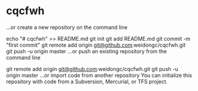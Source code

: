 # cqcfwh
…or create a new repository on the command line

echo "# cqcfwh" >> README.md
git init
git add README.md
git commit -m "first commit"
git remote add origin git@github.com:weidongc/cqcfwh.git
git push -u origin master
…or push an existing repository from the command line

git remote add origin git@github.com:weidongc/cqcfwh.git
git push -u origin master
…or import code from another repository
You can initialize this repository with code from a Subversion, Mercurial, or TFS project.